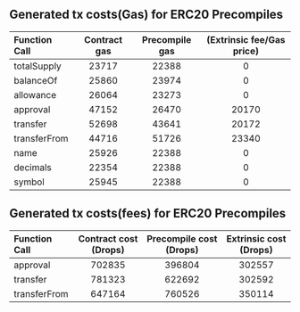 ## Generated tx costs(Gas) for ERC20 Precompiles

| Function Call | Contract gas | Precompile gas | (Extrinsic fee/Gas price) |
| :------------ | :----------: | :------------: | :-----------------------: |
| totalSupply   |    23717     |     22388      |             0             |
| balanceOf     |    25860     |     23974      |             0             |
| allowance     |    26064     |     23273      |             0             |
| approval      |    47152     |     26470      |           20170           |
| transfer      |    52698     |     43641      |           20172           |
| transferFrom  |    44716     |     51726      |           23340           |
| name          |    25926     |     22388      |             0             |
| decimals      |    22354     |     22388      |             0             |
| symbol        |    25945     |     22388      |             0             |

## Generated tx costs(fees) for ERC20 Precompiles

| Function Call | Contract cost (Drops) | Precompile cost (Drops) | Extrinsic cost (Drops) |
| :------------ | :-------------------: | :---------------------: | :--------------------: |
| approval      |        702835         |         396804          |         302557         |
| transfer      |        781323         |         622692          |         302592         |
| transferFrom  |        647164         |         760526          |         350114         |
